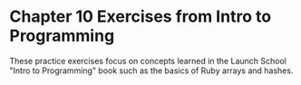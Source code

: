 # Chapter 10 Exercises from Intro to Programming

These practice exercises focus on concepts learned in the Launch School "Intro to Programming" book such as the basics of Ruby arrays and hashes.
